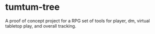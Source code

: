 # tumtum-tree
A proof of concept project for a RPG set of tools for player, dm, virtual tabletop play, and overall tracking.
